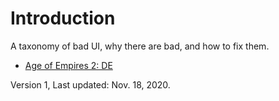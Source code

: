 # Introduction

A taxonomy of bad UI, why there are bad, and how to fix them.

* [Age of Empires 2: DE](ao2de/README.md)

Version 1, Last updated: Nov. 18, 2020.

